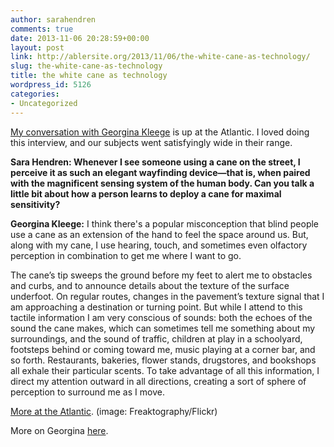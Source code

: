 ```yaml
---
author: sarahendren
comments: true
date: 2013-11-06 20:28:59+00:00
layout: post
link: http://ablersite.org/2013/11/06/the-white-cane-as-technology/
slug: the-white-cane-as-technology
title: the white cane as technology
wordpress_id: 5126
categories:
- Uncategorized
---
```


[My conversation with Georgina Kleege](http://www.theatlantic.com/technology/archive/2013/11/the-white-cane-as-technology/281167/) is up at the Atlantic. I loved doing this interview, and our subjects went satisfyingly wide in their range.


**Sara Hendren: Whenever I see someone using a cane on the street, I perceive it as such an elegant wayfinding device—that is, when paired with the magnificent sensing system of the human body. Can you talk a little bit about how a person learns to deploy a cane for maximal sensitivity?**




**Georgina Kleege:** I think there's a popular misconception that blind people use a cane as an extension of the hand to feel the space around us. But, along with my cane, I use hearing, touch, and sometimes even olfactory perception in combination to get me where I want to go.




The cane’s tip sweeps the ground before my feet to alert me to obstacles and curbs, and to announce details about the texture of the surface underfoot. On regular routes, changes in the pavement’s texture signal that I am approaching a destination or turning point. But while I attend to this tactile information I am very conscious of sounds: both the echoes of the sound the cane makes, which can sometimes tell me something about my surroundings, and the sound of traffic, children at play in a schoolyard, footsteps behind or coming toward me, music playing at a corner bar, and so forth. Restaurants, bakeries, flower stands, drugstores, and bookshops all exhale their particular scents. To take advantage of all this information, I direct my attention outward in all directions, creating a sort of sphere of perception to surround me as I move.


[More at the Atlantic](http://www.theatlantic.com/technology/archive/2013/11/the-white-cane-as-technology/281167/). (image: Freaktography/Flickr)

More on Georgina [here](http://english.berkeley.edu/profiles/45).
